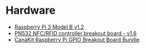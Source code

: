 # Hardware

- [Raspberry Pi 3 Model B v1.2](https://www.adafruit.com/product/3055)
- [PN532 NFC/RFID controller breakout board - v1.6](https://www.adafruit.com/product/364)
- [CanaKit Raspberry Pi GPIO Breakout Board Bundle](https://www.amazon.com/gp/product/B076KZY5P6/ref=oh_aui_detailpage_o01_s00?ie=UTF8&psc=1)
